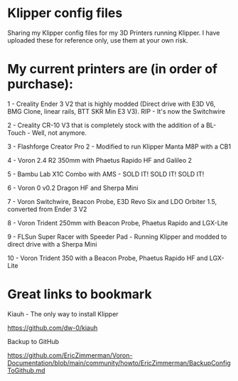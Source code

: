 # Klipper config files
Sharing my Klipper config files for my 3D Printers running Klipper.
I have uploaded these for reference only, use them at your own risk.

# My current printers are (in order of purchase):
1 - Creality Ender 3 V2 that is highly modded (Direct drive with E3D V6, BMG Clone, linear rails, BTT SKR Min E3 V3). RIP - It's now the Switchwire

2 - Creality CR-10 V3 that is completely stock with the addition of a BL-Touch - Well, not anymore.

3 - Flashforge Creator Pro 2 - Modified to run Klipper Manta M8P with a CB1

4 - Voron 2.4 R2 350mm with Phaetus Rapido HF and Galileo 2

5 - Bambu Lab X1C Combo with AMS - SOLD IT! SOLD IT! SOLD IT!

6 - Voron 0 v0.2 Dragon HF and Sherpa Mini

7 - Voron Switchwire, Beacon Probe, E3D Revo Six and LDO Orbiter 1.5, converted from Ender 3 V2

8 - Voron Trident 250mm with Beacon Probe, Phaetus Rapido and LGX-Lite

9 - FLSun Super Racer with Speeder Pad - Running Klipper and modded to direct drive with a Sherpa Mini

10 - Voron Trident 350 with a Beacon Probe, Phaetus Rapido HF and LGX-Lite

#  Great links to bookmark

Kiauh - The only way to install Klipper

https://github.com/dw-0/kiauh

Backup to GitHub

https://github.com/EricZimmerman/Voron-Documentation/blob/main/community/howto/EricZimmerman/BackupConfigToGithub.md
